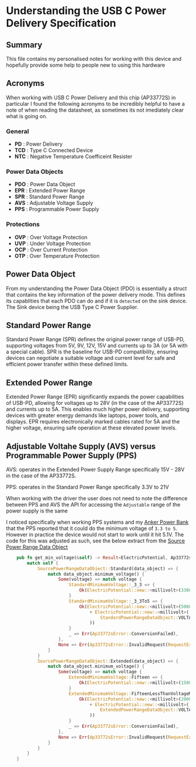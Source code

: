 # Understanding the USB C Power Delivery Specification

## Summary

This file contains my personalised notes for working with this device and hopefully provide some help to people new to using this hardware

## Acronyms

When working with USB C Power Delivery and this chip (AP33772S) in particular I found the following acronyms to be incredibly helpful to have a note of when reading the datasheet, as sometimes its not imediately clear what is going on.

### General

- **PD** : Power Delivery
- **TCD** : Type C Connected Device
- **NTC** : Negative Temperature Coefficeint Resister

### Power Data Objects

- **PDO** : Power Data Object
- **EPR** : Extended Power Range
- **SPR** : Standard Power Range
- **AVS** : Adjustable Voltage Supply
- **PPS** : Programmable Power Supply

### Protections

- **OVP** : Over Voltage Protection
- **UVP** : Under Voltage Protection
- **OCP** : Over Current Protection
- **OTP** : Over Temperature Protection

## Power Data Object

From my understanding the Power Data Object (PDO) is essentially a struct that contains the key information of the power delivery mode. This defines its capablities that each PDO can do and if it is `detected` on the sink device. The Sink device being the USB Type C Power Supplier.

## Standard Power Range

Standard Power Range (SPR) defines the original power range of USB-PD, supporting voltages from 5V, 9V, 12V, 15V and currents up to 3A (or 5A with a special cable). SPR is the baseline for USB-PD compatibility, ensuring devices can negotiate a suitable voltage and current level for safe and efficient power transfer within these defined limits.

## Extended Power Range

Extended Power Range (EPR) significantly expands the power capabilities of USB-PD, allowing for voltages up to 28V (in the case of the AP33772S) and currents up to 5A. This enables much higher power delivery, supporting devices with greater energy demands like laptops, power tools, and displays. EPR requires electronically marked cables rated for 5A and the higher voltage, ensuring safe operation at these elevated power levels.

## Adjustable Voltahe Supply (AVS) versus Programmable Power Supply (PPS)

AVS: operates in the Extended Power Supply Range specifically 15V - 28V in the case of the AP33772S.

PPS: operates in the Standard Power Range specifically 3.3V to 21V

When working with the driver the user does not need to note the difference between PPS and AVS the API for accessing the `Adjustable` range of the power supply is the same

I noticed specifically when working PPS systems and my [Anker Power Bank](https://www.amazon.co.uk/dp/B0BYP2F3SG?ref_=ppx_hzsearch_conn_dt_b_fed_asin_title_1) that the PPS reported that it could do the minimum voltage of `3.3 to 5`. However in practice the device would not start to work until it hit 5.1V. The code for this was adjusted as such, see the below extract from the [Source Power Range Data Object](../src/commands/data_objects/source_power_range_data_object.rs)

```rust
    pub fn get_min_voltage(&self) -> Result<ElectricPotential, Ap33772sError> {
        match self {
            SourcePowerRangeDataObject::Standard(data_object) => {
                match data_object.minimum_voltage() {
                    Some(voltage) => match voltage {
                        StandardMinimumVoltage::_3_3 => {
                            Ok(ElectricPotential::new::<millivolt>(3300.0))
                        }
                        StandardMinimumVoltage::_3_3To5 => {
                            Ok(ElectricPotential::new::<millivolt>(5000.0)
                                + ElectricPotential::new::<millivolt>(
                                    StandardPowerRangeDataObject::VOLTAGE_RESOLUTION as f32,
                                ))
                        }
                        _ => Err(Ap33772sError::ConversionFailed),
                    },
                    None => Err(Ap33772sError::InvalidRequest(RequestError::MissingArgument)),
                }
            }
            SourcePowerRangeDataObject::Extended(data_object) => {
                match data_object.minimum_voltage() {
                    Some(voltage) => match voltage {
                        ExtendedMinimumVoltage::Fifteen => {
                            Ok(ElectricPotential::new::<millivolt>(15000.0))
                        }
                        ExtendedMinimumVoltage::FifteenLessThanVoltageMinimumLessThanTwenty => {
                            Ok(ElectricPotential::new::<millivolt>(20000.0)
                                + ElectricPotential::new::<millivolt>(
                                    ExtendedPowerRangeDataObject::VOLTAGE_RESOLUTION as f32,
                                ))
                        }
                        _ => Err(Ap33772sError::ConversionFailed),
                    },
                    None => Err(Ap33772sError::InvalidRequest(RequestError::MissingArgument)),
                }
            }
        }
    }
```
